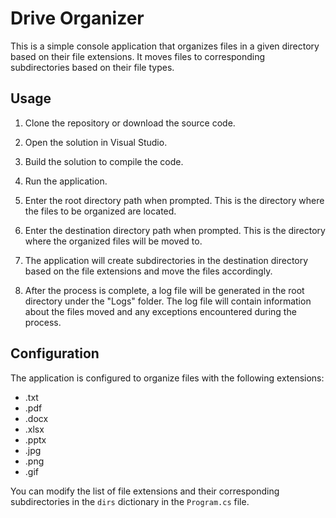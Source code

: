 # Drive Organizer

This is a simple console application that organizes files in a given directory based on their file extensions. It moves files to corresponding subdirectories based on their file types.

## Usage

1. Clone the repository or download the source code.

2. Open the solution in Visual Studio.

3. Build the solution to compile the code.

4. Run the application.

5. Enter the root directory path when prompted. This is the directory where the files to be organized are located.

6. Enter the destination directory path when prompted. This is the directory where the organized files will be moved to.

7. The application will create subdirectories in the destination directory based on the file extensions and move the files accordingly.

8. After the process is complete, a log file will be generated in the root directory under the "Logs" folder. The log file will contain information about the files moved and any exceptions encountered during the process.

## Configuration

The application is configured to organize files with the following extensions:

- .txt
- .pdf
- .docx
- .xlsx
- .pptx
- .jpg
- .png
- .gif

You can modify the list of file extensions and their corresponding subdirectories in the `dirs` dictionary in the `Program.cs` file.
